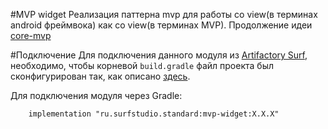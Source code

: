 #MVP widget
Реализация паттерна mvp для работы со view(в терминах android фреймвока) как со view(в терминах MVP). Продолжение идеи [core-mvp](../core-mvp/README.md)

#Подключение
Для подключения данного модуля из [Artifactory Surf](http://artifactory.surfstudio.ru), необходимо, 
чтобы корневой `build.gradle` файл проекта был сконфигурирован так, как описано 
[здесь](https://bitbucket.org/surfstudio/android-standard/overview).
  
Для подключения модуля через Gradle:
```
    implementation "ru.surfstudio.standard:mvp-widget:X.X.X"
```